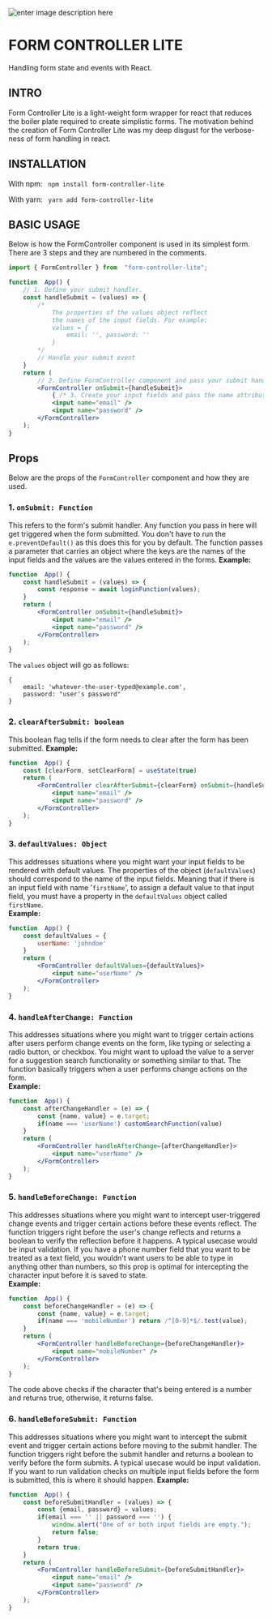 
![enter image description here](https://user-images.githubusercontent.com/66220736/221665090-c93aff7b-fe49-47cb-96c6-13bfa1cfa2b1.png)

# FORM CONTROLLER LITE
Handling form state and events with React.

## INTRO
Form Controller Lite is a light-weight form wrapper for react that reduces the boiler plate required to create simplistic forms. The motivation behind the creation of Form Controller Lite was my deep disgust for the verbose-ness of form handling in react. 

## INSTALLATION
With npm: 
``` npm install form-controller-lite```

With yarn:
``` yarn add form-controller-lite```

## BASIC USAGE
Below is how the FormController component is used  in its simplest form. There are 3 steps and they are numbered in the comments.
```jsx
import { FormController } from  "form-controller-lite";

function  App() {
	// 1. Define your submit handler.
	const handleSubmit = (values) => {
		/* 
			The properties of the values object reflect 
			the names of the input fields. For example: 
			values = {
				email: '', password: ''
			}
		*/
		// Handle your submit event
	}
	return (
		// 2. Define FormController component and pass your submit handler function.
		<FormController onSubmit={handleSubmit}>
			{ /* 3. Create your input fields and pass the name attribute */ }
			<input name="email" />
			<input name="password" />
		</FormController>
	);
}
```

## Props
Below are the props of the `FormController` component and how they are used.
### 1.  `onSubmit: Function` 
This refers to the form's submit handler. Any function you pass in here will get triggered when the form submitted. You don't have to run the `e.preventDefault()` as this does this for you by default.  The function passes a parameter that carries an object where the keys are the names of the input fields and the values are the values entered in the forms.
<b>Example: </b>
```jsx
function  App() {
	const handleSubmit = (values) => {
		const response = await loginFunction(values);
	}
	return (
		<FormController onSubmit={handleSubmit}>
			<input name="email" />
			<input name="password" />
		</FormController>
	);
}
```
The `values` object will go as follows: 
```
{
	email: 'whatever-the-user-typed@example.com',
	password: "user's password"
}
```
### 2.  `clearAfterSubmit: boolean` 
This boolean flag tells if the form needs to clear after the form has been submitted.
<b>Example: </b>
```jsx
function  App() {
	const [clearForm, setClearForm] = useState(true)
	return (
		<FormController clearAfterSubmit={clearForm} onSubmit={handleSubmit}>
			<input name="email" />
			<input name="password" />
		</FormController>
	);
}
```
### 3.  `defaultValues: Object` 
This addresses situations where you might want your input fields to be rendered with default values. The properties of the object (`defaultValues`) should correspond to the name of the input fields. Meaning that if there is an input field with name '`firstName`', to assign a default value to that input field, you must have a  property in the `defaultValues` object called `firstName`.  
<b>Example: </b>
```jsx
function  App() {
	const defaultValues = {
		userName: 'johndoe'
	}
	return (
		<FormController defaultValues={defaultValues}>
			<input name="userName" />
		</FormController>
	);
}
```

### 4.  `handleAfterChange: Function` 
This addresses situations where you might want to trigger certain actions after users perform change events on the form, like typing or selecting a radio button, or checkbox.  You might want to upload the value to a server for a suggestion search functionality or something similar to that. The function basically triggers when a user performs change actions on the form.   
<b>Example: </b>
```jsx
function  App() {
	const afterChangeHandler = (e) => {
		const {name, value} = e.target;
		if(name === 'userName') customSearchFunction(value)
	}
	return (
		<FormController handleAfterChange={afterChangeHandler}>
			<input name="userName" />
		</FormController>
	);
}
```

### 5.  `handleBeforeChange: Function` 
This addresses situations where you might want to intercept user-triggered change events and trigger certain actions before these events reflect. The function triggers right before the user's change reflects  and returns a boolean to verify the reflection before it happens. A typical usecase would be input validation. If you have a phone number field that you want to be treated as a text field, you wouldn't want users to be able to type in anything other than numbers, so this prop is optimal for intercepting the character input before it is saved to state.  
<b>Example: </b>
```jsx
function  App() {
	const beforeChangeHandler = (e) => {
		const {name, value} = e.target;
		if(name === 'mobileNumber')	return /^[0-9]*$/.test(value);
	}
	return (
		<FormController handleBeforeChange={beforeChangeHandler}>
			<input name="mobileNumber" />
		</FormController>
	);
}
```
The code above checks if the character that's being entered is a number and returns true, otherwise, it returns false.

### 6.  `handleBeforeSubmit: Function`  
This addresses situations where you might want to intercept the submit event and trigger certain actions before moving to the submit handler. The function triggers right before the submit handler and returns a boolean to verify before the form submits. A typical usecase would be input validation. If you want to run validation checks on multiple input fields before the form is submitted, this is where it should happen.
<b>Example: </b>
```jsx
function  App() {
	const beforeSubmitHandler = (values) => {
		const {email, password} = values;
		if(email === '' || password === '')	{
			window.alert("One of or both input fields are empty.");
			return false;
		}
		return true;
	}
	return (
		<FormController handleBeforeSubmit={beforeSubmitHandler}>
			<input name="email" />
			<input name="password" />
		</FormController>
	);
}
```
